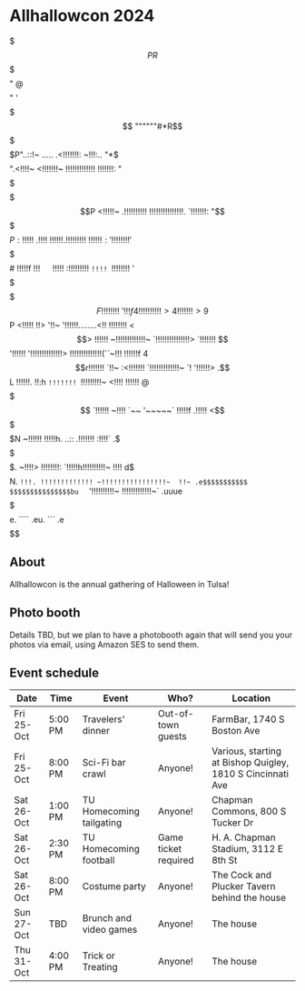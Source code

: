 # Allhallowcon 2024

$$$$$$$$$$$$$$$$$$$$$$$$$$$$$$$$$$$PR$$$$$$$$$$$$$$$$$$$$$$$$$$$$$$$$$$$
$$$$$$$$$$$$$$$$$$$$$$$$$$$$$$$$"    @$$$$$$$$$$$$$$$$$$$$$$$$$$$$$$$$$$
$$$$$$$$$$$$$$$$$$$$$$$$$$$$$$"      '$$$$$$$$$$$$$$$$$$$$$$$$$$$$$$$$$$
$$$$$$$$$$$$$$$$$$$$$$$$$$$$$                 """"""#*R$$$$$$$$$$$$$$$$$
$$$$$$$$$$$$$$$$$$$P"..::!~ .....    .<!!!!!!!:  ~!!!:.. "*$$$$$$$$$$$$$
$$$$$$$$$$$$$$$$".<!!!!~  <!!!!!!!~ !!!!!!!!!!!!!  !!!!!!!: "$$$$$$$$$$$
$$$$$$$$$$$$$P <!!!!!~ .!!!!!!!!!! !!!!!!!!!!!!!!!. `!!!!!!!: "$$$$$$$$$
$$$$$$$$$$$P :!!!!!~ .!!!!~!!!!!! .!!!!!!!!!~!!!!!!: '!!!!!!!! '$$$$$$$$
$$$$$$$$$$# !!!!!f  !!!`   `!!!!! :!!!!!!!!!    `!!!! `!!!!!!!! '$$$$$$$
$$$$$$$$$F !!!!!!  !!~      '!!!f  4!!!!!!!!       !!> 4!!!!!!!> 9$$$$$$
$$$$$$$$P <!!!!!  !!>        '!!~   '!!!!!!........<!!  !!!!!!!! <$$$$$$
$$$$$$$$> !!!!!! ~!!!!!!!!!!!!!~      `!!!!!!!!!!!!!!!> `!!!!!!!  $$$$$$
$$$$$$$$ '!!!!!! '!!!!!!!!!!!!!!> !!!!!!!!!!!!!!(``~!!!  !!!!!!f 4$$$$$$
$$$$$$$$r!!!!!!! `!!~   :<!!!!!!! `!!!!!!!!!!!!!~    `! '!!!!!!> .$$$$$$
$$$$$$$$L !!!!!!. !!:h   `!!!!!!! `!!!!!!!!!~     <!!!!  !!!!!!  @$$$$$$
$$$$$$$$$ `!!!!!! ~!!!!       `~~ '~~~~~`        !!!!!f .!!!!!  <$$$$$$$
$$$$$$$$$N ~!!!!!! !!!!!h.           ..::     .!!!!!!!  :!!!!` .$$$$$$$$
$$$$$$$$$$$. ~!!!!> !!!!!!!!:       `!!!!!h!!!!!!!!!!~  !!!!  d$$$$$$$$$
$$$$$$$$$$$$N. `!!!. !!!!!!!!!!!!! ~!!!!!!!!!!!!!!!!~  !!~ .e$$$$$$$$$$$
$$$$$$$$$$$$$$$bu  `  '!!!!!!!!!!~  !!!!!!!!!!!!!~` .uuue$$$$$$$$$$$$$$$
$$$$$$$$$$$$$$$$$$$$$$e.  ````   .eu.     ```   .e$$$$$$$$$$$$$$$$$$$$$$
$$$$$$$$$$$$$$$$$$$$$$$$$$$$$$$$$$$$$$$$$$$$$$$$$$$$$$$$$$$$$$$$$$$$$$$$

## About

Allhallowcon is the annual gathering of Halloween in Tulsa!

## Photo booth

Details TBD, but we plan to have a photobooth again that will send you your photos via email, using Amazon SES to send them.

## Event schedule

| Date | Time | Event | Who? | Location |
| ---- | ---- | ----- | ---- | -------- |
| Fri 25-Oct | 5:00 PM | Travelers' dinner | Out-of-town guests | FarmBar, 1740 S Boston Ave |
| Fri 25-Oct | 8:00 PM | Sci-Fi bar crawl | Anyone! | Various, starting at Bishop Quigley, 1810 S Cincinnati Ave |
| Sat 26-Oct | 1:00 PM | TU Homecoming tailgating | Anyone! | Chapman Commons, 800 S Tucker Dr |
| Sat 26-Oct | 2:30 PM | TU Homecoming football | Game ticket required | H. A. Chapman Stadium, 3112 E 8th St |
| Sat 26-Oct | 8:00 PM | Costume party | Anyone! | The Cock and Plucker Tavern behind the house |
| Sun 27-Oct | TBD | Brunch and video games | Anyone! | The house |
| Thu 31-Oct | 4:00 PM | Trick or Treating | Anyone! | The house |

